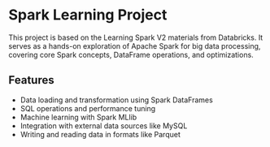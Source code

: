 # Spark Learning Project

This project is based on the Learning Spark V2 materials from Databricks. It serves as a hands-on exploration of Apache Spark for big data processing, covering core Spark concepts, DataFrame operations, and optimizations.

## Features
- Data loading and transformation using Spark DataFrames
- SQL operations and performance tuning
- Machine learning with Spark MLlib
- Integration with external data sources like MySQL
- Writing and reading data in formats like Parquet